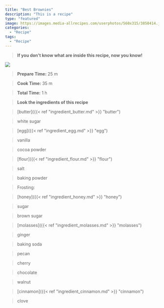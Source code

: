 ```yaml
---
title: "Best Brownies"
description: "This is a recipe"
type: "featured"
image: https://images.media-allrecipes.com/userphotos/560x315/3850414.jpg
categories: 
  - "Recipe"
tags: 
  - "Recipe"
---
```



>**If you don't know what are inside this recipe, now you know!**

![](../images/Recipes-Banner.jpg)
> **Prepare Time:** 25 m


> **Cook Time:** 35 m


> **Total Time:** 1 h

> **Look the ingredients of this recipe**

> [butter]({{< ref "ingredient_butter.md" >}} "butter")

> white sugar

> [egg]({{< ref "ingredient_egg.md" >}} "egg")

> vanilla

> cocoa powder

> [flour]({{< ref "ingredient_flour.md" >}} "flour")

> salt

> baking powder

> Frosting:

> [honey]({{< ref "ingredient_honey.md" >}} "honey")

> sugar

> brown sugar

> [molasses]({{< ref "ingredient_molasses.md" >}} "molasses")

> ginger

> baking soda

> pecan

> cherry

> chocolate

> walnut

> [cinnamon]({{< ref "ingredient_cinnamon.md" >}} "cinnamon")

> clove

